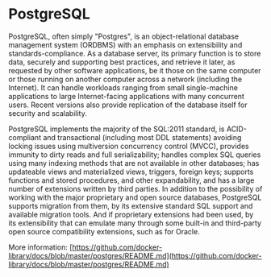 # PostgreSQL

PostgreSQL, often simply "Postgres", is an object-relational database management
system (ORDBMS) with an emphasis on extensibility and standards-compliance. As a
database server, its primary function is to store data, securely and supporting
best practices, and retrieve it later, as requested by other software applications,
be it those on the same computer or those running on another computer across a
network (including the Internet). It can handle workloads ranging from small
single-machine applications to large Internet-facing applications with many
concurrent users. Recent versions also provide replication of the database itself
for security and scalability.

PostgreSQL implements the majority of the SQL:2011 standard, is ACID-compliant
and transactional (including most DDL statements) avoiding locking issues using
multiversion concurrency control (MVCC), provides immunity to dirty reads and full
serializability; handles complex SQL queries using many indexing methods that are
not available in other databases; has updateable views and materialized views,
triggers, foreign keys; supports functions and stored procedures, and other
expandability, and has a large number of extensions written by third parties. In
addition to the possibility of working with the major proprietary and open source
databases, PostgreSQL supports migration from them, by its extensive standard SQL
support and available migration tools. And if proprietary extensions had been used,
by its extensibility that can emulate many through some built-in and third-party
open source compatibility extensions, such as for Oracle.

More information:
[https://github.com/docker-library/docs/blob/master/postgres/README.md](https://github.com/docker-library/docs/blob/master/postgres/README.md)
